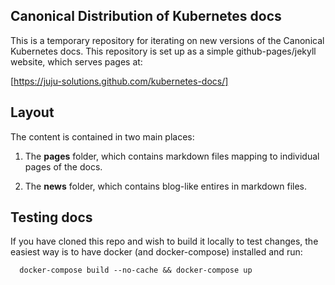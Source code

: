 ## Canonical Distribution of Kubernetes docs

This is a temporary repository for iterating on new versions of the Canonical Kubernetes docs. This repository is set up as a simple github-pages/jekyll website, which serves pages at:

[https://juju-solutions.github.com/kubernetes-docs/]

## Layout

The content is contained in two main places:

1.  The **pages** folder, which contains markdown files mapping to individual pages of the docs.

1.  The **news** folder, which contains blog-like entires in markdown files.

## Testing docs

If you have cloned this repo and wish to build it locally to test changes, the easiest way is to have docker (and docker-compose) installed and run:

      docker-compose build --no-cache && docker-compose up
